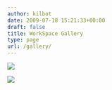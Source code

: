 ```yaml
---
author: kilbot
date: 2009-07-18 15:21:33+00:00
draft: false
title: WorkSpace Gallery
type: page
url: /gallery/
---
```


[![](http://www.kilbot.co.uk/wp-content/uploads/2009/07/brant_0313.jpg)
](http://www.kilbot.co.uk/wp-content/uploads/2009/07/brant_0313.jpg)

[![](http://www.kilbot.co.uk/wp-content/uploads/2009/07/workspace02.jpg)
](http://www.kilbot.co.uk/wp-content/uploads/2009/07/workspace02.jpg)
